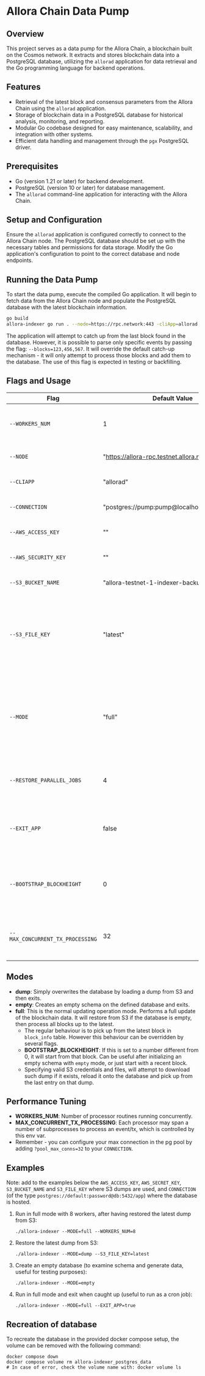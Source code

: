  Allora Chain Data Pump
======================

Overview
--------

This project serves as a data pump for the Allora Chain, a blockchain built on the Cosmos network. It extracts and stores blockchain data into a PostgreSQL database, utilizing the `allorad` application for data retrieval and the Go programming language for backend operations.

Features
--------

*   Retrieval of the latest block and consensus parameters from the Allora Chain using the `allorad` application.
*   Storage of blockchain data in a PostgreSQL database for historical analysis, monitoring, and reporting.
*   Modular Go codebase designed for easy maintenance, scalability, and integration with other systems.
*   Efficient data handling and management through the `pgx` PostgreSQL driver.

Prerequisites
-------------

*   Go (version 1.21 or later) for backend development.
*   PostgreSQL (version 10 or later) for database management.
*   The `allorad` command-line application for interacting with the Allora Chain.

Setup and Configuration
-----------------------

Ensure the `allorad` application is configured correctly to connect to the Allora Chain node. The PostgreSQL database should be set up with the necessary tables and permissions for data storage. Modify the Go application's configuration to point to the correct database and node endpoints.

Running the Data Pump
---------------------

To start the data pump, execute the compiled Go application. It will begin to fetch data from the Allora Chain node and populate the PostgreSQL database with the latest blockchain information.

```bash
go build
allora-indexer go run . --node=https://rpc.network:443 -cliApp=allorad --conn=postgres://default:password@localhost:5432/catalog
```

The application will attempt to catch up from the last block found in the database.
However, it is possible to parse only specific events by passing the flag: `--blocks=123,456,567`. It will override the default catch-up mechanism - it will only attempt to process those blocks and add them to the database. The use of this flag is expected in testing or backfilling.



Flags and Usage
---------------

| Flag | Default Value | Description |
|------|---------------|-------------|
| `--WORKERS_NUM` | 1 | Number of workers to process blocks concurrently |
| `--NODE` | "https://allora-rpc.testnet.allora.network/" | Node address for the blockchain |
| `--CLIAPP` | "allorad" | CLI app to execute commands |
| `--CONNECTION` | "postgres://pump:pump@localhost:5433/pump" | Database connection string |
| `--AWS_ACCESS_KEY` | "" | AWS access key for S3 access |
| `--AWS_SECURITY_KEY` | "" | AWS security key for S3 access |
| `--S3_BUCKET_NAME` | "allora-testnet-1-indexer-backups" | AWS S3 bucket name for backups |
| `--S3_FILE_KEY` | "latest" | AWS S3 file key for the backup file in the bucket. Use "latest" to automatically fetch the most recent backup. |
| `--MODE` | "full" | Operation mode: 'full' for full update, 'dump' to load a dump and exit, 'empty' to create an empty DB and exit |
| `--RESTORE_PARALLEL_JOBS` | 4 | Number of parallel jobs (workers) to restore the dump |
| `--EXIT_APP` | false | Exit when the last block is processed. If false, will keep processing new blocks. |
| `--BOOTSTRAP_BLOCKHEIGHT` | 0 | Start synchronizing on an empty db from this block height - if 0, do not use |
| `--MAX_CONCURRENT_TX_PROCESSING` | 32 | Number of max concurrent routines to process tx per worker |


## Modes

- **dump**: Simply overwrites the database by loading a dump from S3 and then exits.
- **empty**: Creates an empty schema on the defined database and exits.
- **full**: This is the normal updating operation mode. Performs a full update of the blockchain data. It will restore from S3 if the database is empty, then process all blocks up to the latest.
  - The regular behaviour is to pick up from the latest block in `block_info` table. However this behaviour can be overridden by several flags. 
  - **BOOTSTRAP_BLOCKHEIGHT**: If this is set to a number different from 0, it will start from that block. Can be useful after initializing an empty schema with `empty` mode, or just start with a recent block.
  - Specifying valid S3 credentials and files, will attempt to download such dump if it exists, reload it onto the database and pick up from the last entry on that dump.

## Performance Tuning
- **WORKERS_NUM**: Number of processor routines running concurrently. 
- **MAX_CONCURRENT_TX_PROCESSING**: Each processor may span a number of subprocesses to process an event/tx, which is controlled by this env var.
- Remember - you can configure your max connection in the pg pool by adding `?pool_max_conns=32` to your `CONNECTION`.



## Examples

Note: add to the examples below the `AWS_ACCESS_KEY`, `AWS_SECRET_KEY`, `S3_BUCKET_NAME` and `S3_FILE_KEY` where S3 dumps are used, 
and `CONNECTION` (of the type `postgres://default:password@db:5432/app`) where the database is hosted.

1. Run in full mode with 8 workers, after having restored the latest dump from S3:
   ```
   ./allora-indexer --MODE=full --WORKERS_NUM=8
   ```

2. Restore the latest dump from S3:
   ```
   ./allora-indexer --MODE=dump --S3_FILE_KEY=latest
   ```

3. Create an empty database (to examine schema and generate data, useful for testing purposes):
   ```
   ./allora-indexer --MODE=empty
   ```

4. Run in full mode and exit when caught up (useful to run as a cron job):
   ```
   ./allora-indexer --MODE=full --EXIT_APP=true
   ```


Recreation of database
----------------------

To recreate the database in the provided docker compose setup, the volume can be removed with the following command:
```
docker compose down
docker compose volume rm allora-indexer_postgres_data
# In case of error, check the volume name with: docker volume ls 

```

